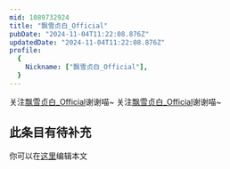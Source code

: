 ```yaml
---
mid: 1089732924
title: "飘雪贞白_Official"
pubDate: "2024-11-04T11:22:08.876Z"
updatedDate: "2024-11-04T11:22:08.876Z"
profile:
  {
    Nickname: ["飘雪贞白_Official"],
  }
---
```


关注[飘雪贞白_Official](https://space.bilibili.com/1089732924)谢谢喵~ 关注[飘雪贞白_Official](https://space.bilibili.com/1089732924)谢谢喵~

## 此条目有待补充
你可以在[这里](https://github.com/Yuhanawa/VTuber.ICU-Content/edit/master/v/飘雪贞白_Official/index.md)编辑本文
